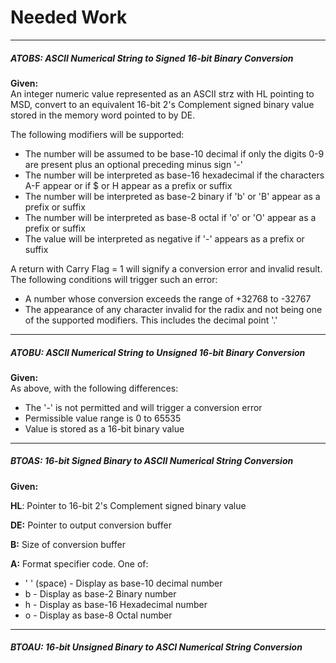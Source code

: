 # Needed Work

---
##### ATOBS:  ASCII Numerical String to Signed 16-bit Binary Conversion
**Given:**  
An integer numeric value represented as an ASCII strz with HL pointing to MSD, 
convert to an equivalent 16-bit 2's Complement signed binary value stored in the
memory word pointed to by DE.

The following modifiers will be supported:
* The number will be assumed to be base-10 decimal if only the digits 0-9 are present plus an optional preceding minus sign '-'
* The number will be interpreted as base-16 hexadecimal if the characters A-F appear or if $ or H appear as a prefix or suffix
* The number will be interpreted as base-2 binary if 'b' or 'B' appear as a prefix or suffix
* The number will be interpreted as base-8 octal if 'o' or 'O' appear as a prefix or suffix
* The value will be interpreted as negative if '-' appears as a prefix or suffix

A return with Carry Flag = 1 will signify a conversion error and invalid result.
The following conditions will trigger such an error:
* A number whose conversion exceeds the range of +32768 to -32767
* The appearance of any character invalid for the radix and not being one of the supported modifiers.
This includes the decimal point '.'

---
##### ATOBU:  ASCII Numerical String to Unsigned 16-bit Binary Conversion
**Given:**  
As above, with the following differences:
* The '-' is not permitted and will trigger a conversion error
* Permissible value range is 0 to 65535
* Value is stored as a 16-bit binary value

---
##### BTOAS:  16-bit Signed Binary to ASCII Numerical String Conversion
**Given:**

**HL**:  Pointer to 16-bit 2's Complement signed binary value

**DE:**  Pointer to output conversion buffer

**B:**  Size of conversion buffer

**A:**  Format specifier code.  One of:
* ' '  (space) - Display as base-10 decimal number
* b - Display as base-2 Binary number
* h - Display as base-16 Hexadecimal number
* o - Display as base-8 Octal number
---
##### BTOAU: 16-bit Unsigned Binary to ASCI Numerical String Conversion
